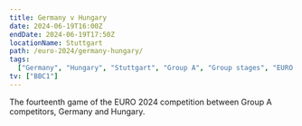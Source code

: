 ```yaml
---
title: Germany v Hungary
date: 2024-06-19T16:00Z
endDate: 2024-06-19T17:50Z
locationName: Stuttgart
path: /euro-2024/germany-hungary/
tags:
  ["Germany", "Hungary", "Stuttgart", "Group A", "Group stages", "EURO 2024"]
tv: ["BBC1"]
---
```


The fourteenth game of the EURO 2024 competition between Group A competitors, Germany and Hungary.
